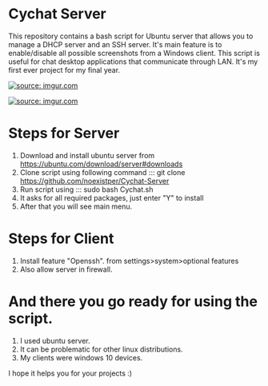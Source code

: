 # Cychat Server

  This repository contains a bash script for Ubuntu server that allows you to manage a DHCP server and an SSH server. It's main feature is to enable/disable all possible screenshots from a Windows client. This script is useful for chat desktop applications that communicate through LAN. It's my first ever project for my final year. 
  <p align="center">
    
<a href="https://imgur.com/c2M0epF"><img src="https://i.imgur.com/c2M0epF.png" title="source: imgur.com" /></a>  
    
<a href="https://imgur.com/Sw0JFgP"><img src="https://i.imgur.com/Sw0JFgP.png" title="source: imgur.com" /></a> 

</p>
  
# Steps for Server
  1) Download and install ubuntu server from https://ubuntu.com/download/server#downloads
  2) Clone script using following command :::     git clone https://github.com/noexistper/Cychat-Server
  3) Run script using :::     sudo bash Cychat.sh
  4) It asks for all required packages, just enter "Y" to install
  5) After that you will see main menu.
     
# Steps for Client
  1) Install feature "Openssh". from settings>system>optional features
  2) Also allow server in firewall.
     
# And there you go ready for using the script.
1) I used ubuntu server.
2) It can be problematic for other linux distributions.
3) My clients were windows 10 devices.


I hope it helps you for your projects :)
